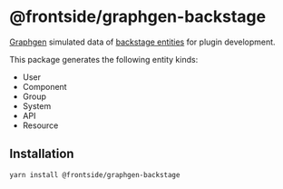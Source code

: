 # @frontside/graphgen-backstage

[Graphgen](https://github.com/thefrontside/graphgen) simulated data of [backstage entities](https://github.com/backstage/backstage) for plugin development.

This package generates the following entity kinds:

- User
- Component
- Group
- System
- API
- Resource

## Installation

```bash
yarn install @frontside/graphgen-backstage
```
